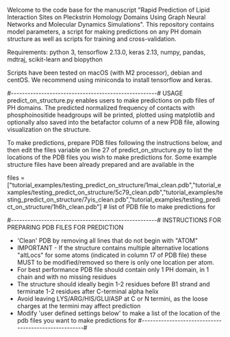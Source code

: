 Welcome to the code base for the manuscript "Rapid Prediction of Lipid Interaction Sites on Pleckstrin Homology Domains Using Graph Neural Networks and Molecular Dynamics Simulations". This repository contains model parameters, a script for making predictions on any PH domain structure as well as scripts for training and cross-validation.

Requirements: python 3, tensorflow 2.13.0, keras 2.13, numpy, pandas, mdtraj, scikit-learn and biopython

Scripts have been tested on macOS (with M2 processor), debian and centOS. We recommend using miniconda to install tensorflow and keras.

#-----------------------------------------------------#
USAGE
predict_on_structure.py enables users to make predictions on pdb files of PH domains. The predicted normalized frequency of contacts with phosphoinositide headgroups will be printed, plotted using matplotlib and optionally also saved into the betafactor column of a new PDB file, allowing visualization on the structure.

To make predictions, prepare PDB files following the instructions below, and then edit the files variable on line 27 of predict_on_structure.py to list the locations of the PDB files you wish to make predictions for. Some example structure files have been already prepared and are available in the 

files = ["tutorial_examples/testing_predict_on_structure/1mai_clean.pdb","tutorial_examples/testing_predict_on_structure/5c79_clean.pdb","tutorial_examples/testing_predict_on_structure/7yis_clean.pdb","tutorial_examples/testing_predict_on_structure/1h6h_clean.pdb"] # list of PDB file to make predictions for


#-----------------------------------------------------#
INSTRUCTIONS FOR PREPARING PDB FILES FOR PREDICTION
- 'Clean' PDB by removing all lines that do not begin with "ATOM"
- IMPORTANT - If the structure contains multiple alternative locations "altLocs" for some atoms (indicated in column 17 of PDB file) these MUST to be modified/removed so there is only one location per atom.
- For best performance PDB file should contain only 1 PH domain, in 1 chain and with no missing residues
- The structure should ideally begin 1-2 residues before B1 strand and terminate 1-2 residues after C-terminal alpha helix
- Avoid leaving LYS/ARG/HIS/GLU/ASP at C or N termini, as the loose charges at the termini may affect prediction
- Modify 'user defined settings below' to make a list of the location of the pdb files you want to make predictions for
#-----------------------------------------------------#
